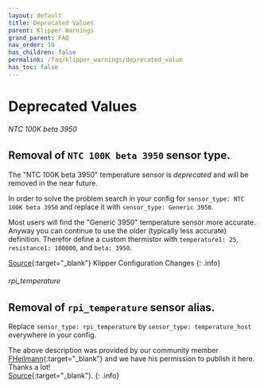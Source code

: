 ```yaml
---
layout: default
title: Deprecated Values
parent: Klipper Warnings
grand_parent: FAQ
nav_order: 10
has_children: false
permalink: /faq/klipper_warnings/deprecated_value
has_toc: false
---
```


# Deprecated Values

###### NTC 100K beta 3950
## Removal of `NTC 100K beta 3950` sensor type.

The "NTC 100K beta 3950" temperature sensor is _deprecated_ and will be removed in the near future. 

In order to solve the problem search in your config for `sensor_type: NTC 100K beta 3950` and replace it with `sensor_type: Generic 3950`.

Most users will find the "Generic 3950" temperature sensor more accurate. Anyway you can continue to use the older (typically less accurate) definition. Therefor define a custom thermistor with `temperature1: 25`, `resistance1: 100000`, and `beta: 3950`.

[Source](https://www.klipper3d.org/Config_Changes.html){:target="_blank"} Klipper Configuration Changes
{: .info}

###### rpi_temperature
## Removal of `rpi_temperature` sensor alias.

Replace `sensor_type: rpi_temperature` by `sensor_type: temperature_host` everywhere in your config.

The above description was provided by our community member [FHeilmann](https://github.com/FHeilmann){:target="_blank"} and we have his permission to publish it here. Thanks a lot!  
[Source](https://gist.github.com/FHeilmann/a8097b3e908e85de7255bbe6246ddfd5){:target="_blank"}.
{: .info}
